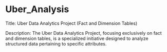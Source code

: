 # Uber_Analysis<br>
Title: Uber Data Analytics Project (Fact and Dimension Tables)

Description:
The Uber Data Analytics Project, focusing exclusively on fact and dimension tables, is a specialized initiative designed to analyze structured data pertaining to specific attributes. 
